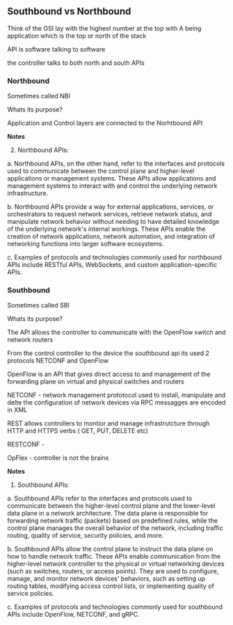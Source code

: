 ## Southbound vs Northbound

Think of the OSI lay with the highest number at the top with A being application which is the top or north of the stack

API is software talking to software

the controller talks to both north and south APIs

### Northbound

Sometimes called NBI

Whats its purpose?

Application and Control layers are connected to the Norhtbound API

**Notes**

2.	Northbound APIs:

a.	Northbound APIs, on the other hand, refer to the interfaces and protocols used to communicate between the control plane and higher-level applications or management systems. These APIs allow applications and management systems to interact with and control the underlying network infrastructure.

b.	Northbound APIs provide a way for external applications, services, or orchestrators to request network services, retrieve network status, and manipulate network behavior without needing to have detailed knowledge of the underlying network's internal workings. These APIs enable the creation of network applications, network automation, and integration of networking functions into larger software ecosystems.

c.	Examples of protocols and technologies commonly used for northbound APIs include RESTful APIs, WebSockets, and custom application-specific APIs.


### Southbound

Sometimes called SBI  

Whats its purpose?

The API allows the controller to communicate with the OpenFlow switch and network routers

From the control controller to the device the southbound api its used 2 protocols NETCONF and OpenFlow

OpenFlow is an API that gives direct access to and management of the forwarding plane on virtual and physical switches and routers

NETCONF - network management prototocol used to install, manipulate and delte the configuration of network devices via RPC messagges are encoded in XML

REST allows controllers to montior and manage infrastrutcture through HTTP and HTTPS verbs ( GET, PUT, DELETE etc)

RESTCONF - 

OpFlex - controller is not the brains

**Notes**

1.	Southbound APIs:

a.	Southbound APIs refer to the interfaces and protocols used to communicate between the higher-level control plane and the lower-level data plane in a network architecture. The data plane is responsible for forwarding network traffic (packets) based on predefined rules, while the control plane manages the overall behavior of the network, including traffic routing, quality of service, security policies, and more.

b.	Southbound APIs allow the control plane to instruct the data plane on how to handle network traffic. These APIs enable communication from the higher-level network controller to the physical or virtual networking devices (such as switches, routers, or access points). They are used to configure, manage, and monitor network devices' behaviors, such as setting up routing tables, modifying access control lists, or implementing quality of service policies.

c.	Examples of protocols and technologies commonly used for southbound APIs include OpenFlow, NETCONF, and gRPC.

